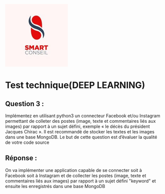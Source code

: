 ![](smartconseiljpg.jpg)

# Test technique(DEEP LEARNING)

## Question 3 :
Implémentez en utilisant python3 un connecteur Facebook et/ou Instagram permettant de colleter des postes (image,
texte et commentaires liés aux images) par rapport à un sujet défini, exemple « le décès du président Jacques Chirac ».
Il est recommandé de stocker les textes et les images dans une base MongoDB. Le but de cette question est d’évaluer la
qualité de votre code source

## Réponse :
On va implémenter une application capable de se connecter soit à Facebook soit à Instagram et de collecter les postes
(image, texte et commentaires liés aux images) par rapport à un sujet défini "keyword" et ensuite les enregistrés 
dans une base MongoDB